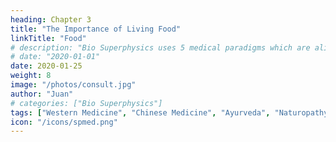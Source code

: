 ```yaml
---
heading: Chapter 3
title: "The Importance of Living Food"
linkTitle: "Food"
# description: "Bio Superphysics uses 5 medical paradigms which are aligned with the 5 layers of Superphysics"
# date: "2020-01-01"
date: 2020-01-25
weight: 8
image: "/photos/consult.jpg"
author: "Juan"
# categories: ["Bio Superphysics"]
tags: ["Western Medicine", "Chinese Medicine", "Ayurveda", "Naturopathy", "Homeopathy"]
icon: "/icons/spmed.png"
---
```


